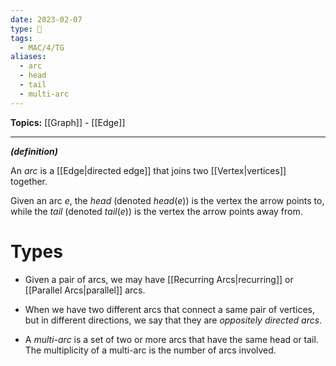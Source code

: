 ```yaml
---
date: 2023-02-07
type: 🧠
tags:
  - MAC/4/TG
aliases:
  - arc
  - head
  - tail
  - multi-arc
---
```


**Topics:** [[Graph]] - [[Edge]]

---

_**(definition)**_

An _arc_ is a [[Edge|directed edge]] that joins two [[Vertex|vertices]] together.

Given an arc $e$, the _head_ (denoted $head(e)$) is the vertex the arrow points to, while the _tail_ (denoted $tail(e)$) is the vertex the arrow points away from.

# Types

- Given a pair of arcs, we may have [[Recurring Arcs|recurring]] or [[Parallel Arcs|parallel]] arcs.

- When we have two different arcs that connect a same pair of vertices, but in different directions, we say that they are _oppositely directed arcs_.

- A _multi-arc_ is a set of two or more arcs that have the same head or tail. The multiplicity of a multi-arc is the number of arcs involved.
